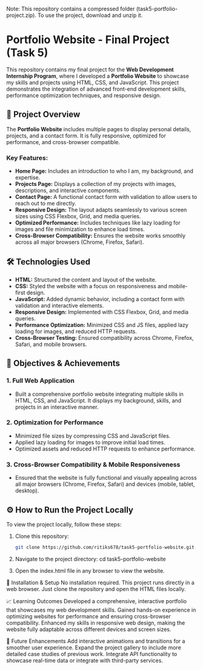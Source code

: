 Note: This repository contains a compressed folder (task5-portfolio-project.zip). To use the project, download and unzip it.

# Portfolio Website - Final Project (Task 5)
This repository contains my final project for the **Web Development Internship Program**, where I developed a **Portfolio Website** to showcase my skills and projects using HTML, CSS, and JavaScript. This project demonstrates the integration of advanced front-end development skills, performance optimization techniques, and responsive design.

## 🚀 Project Overview
The **Portfolio Website** includes multiple pages to display personal details, projects, and a contact form. It is fully responsive, optimized for performance, and cross-browser compatible.

### Key Features:
- **Home Page:** Includes an introduction to who I am, my background, and expertise.
- **Projects Page:** Displays a collection of my projects with images, descriptions, and interactive components.
- **Contact Page:** A functional contact form with validation to allow users to reach out to me directly.
- **Responsive Design:** The layout adapts seamlessly to various screen sizes using CSS Flexbox, Grid, and media queries.
- **Optimized Performance:** Includes techniques like lazy loading for images and file minimization to enhance load times.
- **Cross-Browser Compatibility:** Ensures the website works smoothly across all major browsers (Chrome, Firefox, Safari).

## 🛠️ Technologies Used
- **HTML:** Structured the content and layout of the website.
- **CSS:** Styled the website with a focus on responsiveness and mobile-first design.
- **JavaScript:** Added dynamic behavior, including a contact form with validation and interactive elements.
- **Responsive Design:** Implemented with CSS Flexbox, Grid, and media queries.
- **Performance Optimization:** Minimized CSS and JS files, applied lazy loading for images, and reduced HTTP requests.
- **Cross-Browser Testing:** Ensured compatibility across Chrome, Firefox, Safari, and mobile browsers.

## 🌟 Objectives & Achievements
### 1. **Full Web Application**
   - Built a comprehensive portfolio website integrating multiple skills in HTML, CSS, and JavaScript. It displays my background, skills, and projects in an interactive manner.

### 2. **Optimization for Performance**
   - Minimized file sizes by compressing CSS and JavaScript files.
   - Applied lazy loading for images to improve initial load times.
   - Optimized assets and reduced HTTP requests to enhance performance.

### 3. **Cross-Browser Compatibility & Mobile Responsiveness**
   - Ensured that the website is fully functional and visually appealing across all major browsers (Chrome, Firefox, Safari) and devices (mobile, tablet, desktop).

## ⚙️ How to Run the Project Locally
To view the project locally, follow these steps:
1. Clone this repository:
   ```bash
   git clone https://github.com/ritiks678/task5-portfolio-website.git

2. Navigate to the project directory:
   cd task5-portfolio-website

3. Open the index.html file in any browser to view the website.

🔧 Installation & Setup
No installation required. This project runs directly in a web browser. Just clone the repository and open the HTML files locally.

📈 Learning Outcomes
Developed a comprehensive, interactive portfolio that showcases my web development skills.
Gained hands-on experience in optimizing websites for performance and ensuring cross-browser compatibility.
Enhanced my skills in responsive web design, making the website fully adaptable across different devices and screen sizes.

🚀 Future Enhancements
Add interactive animations and transitions for a smoother user experience.
Expand the project gallery to include more detailed case studies of previous work.
Integrate API functionality to showcase real-time data or integrate with third-party services.


